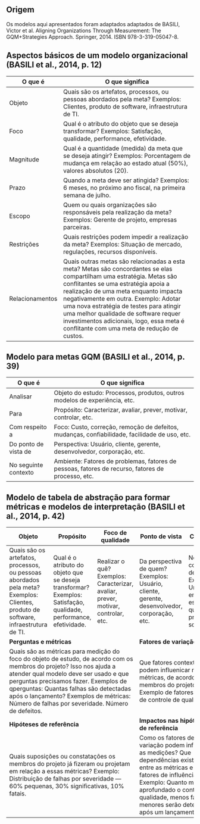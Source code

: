 ## Origem
Os modelos aqui apresentados foram adaptados adaptados de BASILI, Victor et al. Aligning Organizations Through Measurement: The GQM+Strategies Approach. Springer, 2014. ISBN 978-3-319-05047-8.

## Aspectos básicos de um modelo organizacional (BASILI et al., 2014, p. 12)

| O que é         | O que significa                                                                                                                                                                                                                                                                                                                                                                                                             |
| --------------- | --------------------------------------------------------------------------------------------------------------------------------------------------------------------------------------------------------------------------------------------------------------------------------------------------------------------------------------------------------------------------------------------------------------------------- |
| Objeto          | Quais são os artefatos, processos, ou pessoas abordados pela meta? Exemplos: Clientes, produto de software, infraestrutura de TI.                                                                                                                                                                                                                                                                                           |
| Foco            | Qual é o atributo do objeto que se deseja transformar? Exemplos: Satisfação, qualidade, performance, efetividade.                                                                                                                                                                                                                                                                                                           |
| Magnitude       | Qual é a quantidade (medida) da meta que se deseja atingir? Exemplos: Porcentagem de mudança em relação ao estado atual (50%), valores absolutos (20).                                                                                                                                                                                                                                                                      |
| Prazo           | Quando a meta deve ser atingida? Exemplos: 6 meses, no próximo ano fiscal, na primeira semana de julho.                                                                                                                                                                                                                                                                                                                     |
| Escopo          | Quem ou quais organizações são responsáveis pela realização da meta? Exemplos: Gerente de projeto, empresas parceiras.                                                                                                                                                                                                                                                                                                      |
| Restrições      | Quais restrições podem impedir a realização da meta? Exemplos: Situação de mercado, regulações, recursos disponíveis.                                                                                                                                                                                                                                                                                                       |
| Relacionamentos | Quais outras metas são relacionadas a esta meta? Metas são concordantes se elas compartilham uma estratégia. Metas são conflitantes se uma estratégia apoia a realização de uma meta enquanto impacta negativamente em outra. Exemplo: Adotar uma nova estratégia de testes para atingir uma melhor qualidade de software requer investimentos adicionais, logo, essa meta é conflitante com uma meta de redução de custos. |
## Modelo para metas GQM (BASILI et al., 2014, p. 39)

| O que é              | O que significa                                                                                   |
| -------------------- | ------------------------------------------------------------------------------------------------- |
| Analisar             | Objeto do estudo: Processos, produtos, outros modelos de experiência, etc.                        |
| Para                 | Propósito: Caracterizar, avaliar, prever, motivar, controlar, etc.                                |
| Com respeito a       | Foco: Custo, correção, remoção de defeitos, mudanças, confiabilidade, facilidade de uso, etc.     |
| Do ponto de vista de | Perspectiva: Usuário, cliente, gerente, desenvolvedor, corporação, etc.                        |
| No seguinte contexto | Ambiente: Fatores de problemas, fatores de pessoas, fatores de recurso, fatores de processo, etc. |

## Modelo de tabela de abstração para formar métricas e modelos de interpretação (BASILI et al., 2014, p. 42)

<table class="tg"><thead>
  <tr>
    <th class="tg-7btt">Objeto</th>
    <th class="tg-7btt">Propósito</th>
    <th class="tg-7btt">Foco de qualidade</th>
    <th class="tg-7btt">Ponto de vista</th>
    <th class="tg-7btt">Contexto</th>
  </tr></thead>
<tbody>
  <tr>
    <td class="tg-0pky">Quais são os artefatos, processos, ou pessoas abordados pela meta? Exemplos: Clientes, produto de software, infraestrutura de TI.</td>
    <td class="tg-0pky">Qual é o atributo do objeto que se deseja transformar? Exemplos: Satisfação, qualidade, performance, efetividade.</td>
    <td class="tg-0pky">Realizar o quê? Exemplos: Caracterizar, avaliar, prever, motivar, controlar, etc.</td>
    <td class="tg-0pky">Da perspectiva de quem? Exemplos: Usuário, cliente, gerente, desenvolvedor, corporação, etc.</td>
    <td class="tg-0pky">No contexto de quem? Exemplo: Uma empresa específica que produz software.</td>
  </tr>
  <tr>
    <td class="tg-7btt" colspan="3"><b>Perguntas e métricas</b></td>
    <td class="tg-7btt" colspan="2"><b>Fatores de variação</b></td>
  </tr>
  <tr>
    <td class="tg-0pky" colspan="3">Quais são as métricas para medição do foco do objeto de estudo, de acordo com os membros do projeto? Isso nos ajuda a atender qual modelo deve ser usado e que perguntas precisamos fazer. Exemplos de qperguntas: Quantas falhas são detectadas após o lançamento? Exemplos de métricas: Número de falhas por severidade. Número de defeitos.</td>
    <td class="tg-0pky" colspan="2">Que fatores contextuais podem influenicar nas métricas, de acordo com membros do projeto? Exemplo de fatores: Nível de controle de qualidade.</td>
  </tr>
  <tr>
    <td class="tg-amwm" colspan="3"><b>Hipóteses de referência</b></td>
    <td class="tg-amwm" colspan="2"><b>Impactos nas hipóteses de referência</b></td>
  </tr>
  <tr>
    <td class="tg-0lax" colspan="3">Quais suposições ou constatações os membros do projeto já fizeram ou projetam em relação a essas métricas? Exemplo: Distribuição de falhas por severidade — 60% pequenas, 30% significativas, 10% fatais.</td>
    <td class="tg-0lax" colspan="2">Como os fatores de variação podem influenciar as medições? Que dependências existem entre as métricas e os fatores de influência? Exemplo: Quanto mais aprofundado o controle de qualidade, menos falhas menores serão detectadas após um lançamento.</td>
  </tr>
</tbody>
</table>
